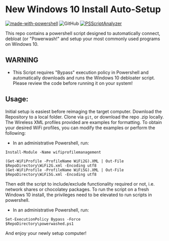 # New Windows 10 Install Auto-Setup
[![made-with-powershell](https://img.shields.io/badge/PowerShell-1f425f?logo=Powershell)](https://microsoft.com/PowerShell)
![GitHub](https://img.shields.io/github/license/mataborg/windows-powerwash)
[![PSScriptAnalyzer](https://github.com/mataborg/WindowsAutoSetup/actions/workflows/powershell.yml/badge.svg?branch=main)](https://github.com/mataborg/WindowsAutoSetup/actions/workflows/powershell.yml)

This repo contains a powershell script designed to automatically connect, debloat (or "Powerwash!" and setup your most commonly used programs on Windows 10.

## WARNING
* This Script requires "Bypass" execution policy in Powershell and automatically downloads and runs the Windows 10 debloater script. Please review the code before running it on your system!
  

## Usage:
Initial setup is easiest before reimaging the target computer.
Download the Repository to a local folder. Clone via `git`, or download the repo .zip locally.
The Wireless XML profiles provided are examples for formatting. To obtain your desired WiFi profiles, you can modify the examples or perform the following:

* In an administrative Powershell, run:
```
Install-Module -Name wifiprofilemanagement
```
```
(Get-WiFiProfile -ProfileName WiFi2G).XML | Out-File $RepoDirectory\WiFi2G.xml -Encoding utf8
(Get-WiFiProfile -ProfileName WiFi5G).XML | Out-File $RepoDirectory\WiFi5G.xml -Encoding utf8
```

Then edit the script to include/exclude functionality required or not, i.e. network shares or chocolatey packages.
To run the script on a fresh Windows 10 install, the privileges need to be elevated to run scripts in powershell. 
* In an administrative Powershell, run:
```
Set-ExecutionPolicy Bypass -Force
$RepoDirectory\powerwashed.ps1
```

And enjoy your newly setup computer!
